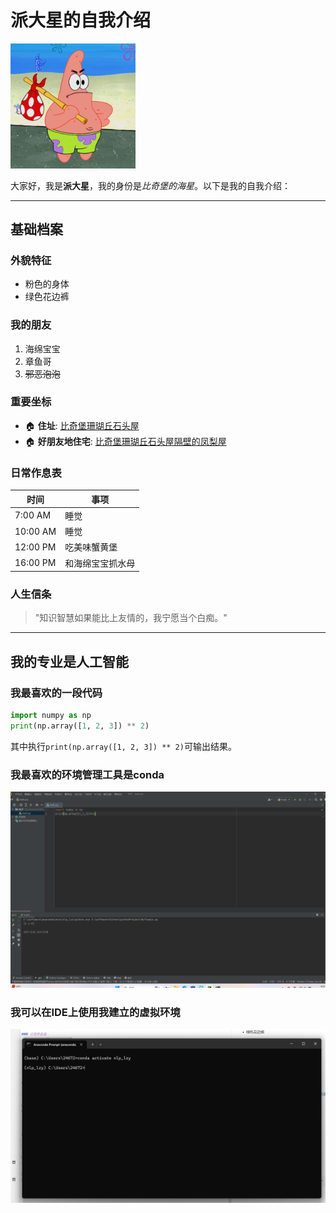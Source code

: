 # 派大星的自我介绍

<img src="https://github.com/lzy-pan/GitDemo/blob/main/%E5%9B%BE%E7%89%87/20200812180313_ikevv.jpg" width="200" alt="章鱼哥形象">

大家好，我是**派大星**，我的身份是*比奇堡的海星*。以下是我的自我介绍：

---

## 基础档案 

### 外貌特征 
- 粉色的身体
- 绿色花边裤

### 我的朋友
1. 海绵宝宝
2. 章鱼哥
3. ~~邪恶泡泡~~

### 重要坐标
- 🏠 **住址**: [比奇堡珊瑚丘石头屋](https://baike.baidu.com/item/%E6%AF%94%E5%A5%87%E5%A0%A1/8275168) 
- 🏠 **好朋友地住宅**: [比奇堡珊瑚丘石头屋隔壁的凤梨屋](https://baike.baidu.com/item/%E8%9F%B9%E5%A0%A1%E7%8E%8B/8043124)

### 日常作息表
| 时间       | 事项       |
|----------|----------|
| 7:00 AM  | 睡觉       |
| 10:00 AM | 睡觉       |
| 12:00 PM | 吃美味蟹黄堡   |
| 16:00 PM | 和海绵宝宝抓水母 |

### 人生信条
> "知识智慧如果能比上友情的，我宁愿当个白痴。"
---

## 我的专业是人工智能
### 我最喜欢的一段代码

```python
import numpy as np
print(np.array([1, 2, 3]) ** 2)
```
其中执行`print(np.array([1, 2, 3]) ** 2)`可输出结果。

### 我最喜欢的环境管理工具是conda
<img src="https://github.com/lzy-pan/GitDemo/blob/main/%E5%9B%BE%E7%89%87/%E5%B1%8F%E5%B9%95%E6%88%AA%E5%9B%BE%202025-03-13%20095227.png" width="800" alt="截图一">

### 我可以在IDE上使用我建立的虚拟环境
<img src="https://github.com/lzy-pan/GitDemo/blob/main/%E5%9B%BE%E7%89%87/%E5%B1%8F%E5%B9%95%E6%88%AA%E5%9B%BE%202025-03-20%20100407.png" width="800" alt="截图二">